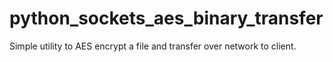 # python_sockets_aes_binary_transfer

Simple utility to AES encrypt a file and transfer over network to client.
